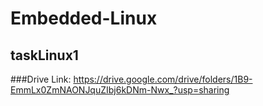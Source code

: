 # Embedded-Linux
## taskLinux1
###Drive Link:
https://drive.google.com/drive/folders/1B9-EmmLx0ZmNAONJquZIbj6kDNm-Nwx_?usp=sharing
